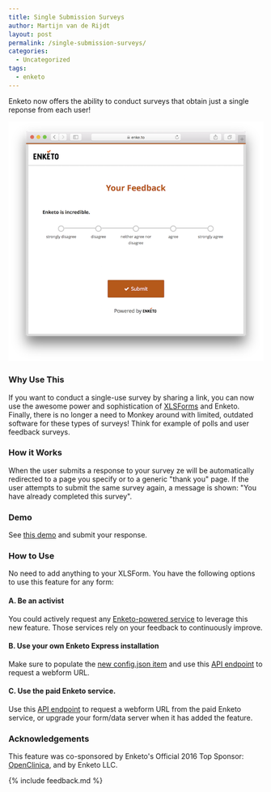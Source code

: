 ```yaml
---
title: Single Submission Surveys
author: Martijn van de Rijdt
layout: post
permalink: /single-submission-surveys/
categories:
  - Uncategorized
tags:
  - enketo
---
```


Enketo now offers the ability to conduct surveys that obtain just a single reponse from each user!

[![Screenshot of export button](/files/2016/09/feedback.png "Screenshot of feedback survey")](https://enke.to/single/4c7c494fbfd5cd59e56ef6c68381e77b)

### Why Use This

If you want to conduct a single-use survey by sharing a link, you can now use the awesome power and sophistication of [XLSForms](http://xlsform.org/) and Enketo. Finally, there is no longer a need to Monkey around with limited, outdated software for these types of surveys! Think for example of polls and user feedback surveys.

### How it Works

When the user submits a response to your survey ze will be automatically redirected to a page you specify or to a generic "thank you" page. If the user attempts to submit the same survey again, a message is shown: "You have already completed this survey".

### Demo

See [this demo](https://enke.to/single/4c7c494fbfd5cd59e56ef6c68381e77b) and submit your response.

### How to Use

No need to add anything to your XLSForm. You have the following options to use this feature for any form:

#### A. Be an activist

You could actively request any [Enketo-powered service](https://enketo.org/#tools) to leverage this new feature. Those services rely on your feedback to continuously improve.

#### B. Use your own Enketo Express installation

Make sure to populate the [new config.json item](https://github.com/enketo/enketo-express/blob/master/config/README.md#less-secure-encryption-key) and use this [API endpoint](http://apidocs.enketo.org/v2/#/post-survey-single-once) to request a webform URL.

#### C. Use the paid Enketo service.

Use this [API endpoint](http://apidocs.enketo.org/v2/#/post-survey-single-once) to request a webform URL from the paid Enketo service, or upgrade your form/data server when it has added the feature.


### Acknowledgements

This feature was co-sponsored by Enketo's Official 2016 Top Sponsor: [OpenClinica](http://openclinica.com/), and by Enketo LLC.

{% include feedback.md %}
